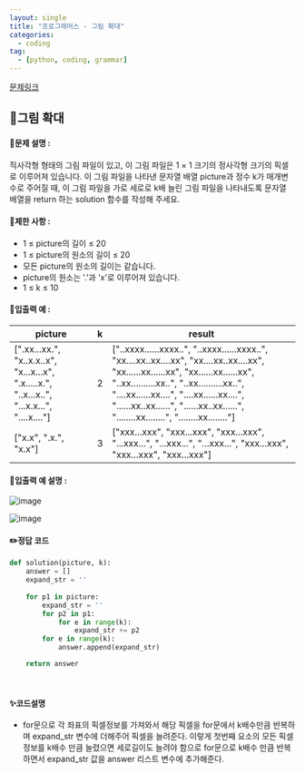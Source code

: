 ```yaml
---
layout: single
title: "프로그래머스 - 그림 확대"
categories: 
  - coding
tag:
  - [python, coding, grammar]
--- 
```

[문제링크](https://school.programmers.co.kr/learn/courses/30/lessons/181836)  

## 📌그림 확대

#### 📖문제 설명 :  
직사각형 형태의 그림 파일이 있고, 이 그림 파일은 1 × 1 크기의 정사각형 크기의 픽셀로 이루어져 있습니다. 이 그림 파일을 나타낸 문자열 배열 picture과 정수 k가 매개변수로 주어질 때, 이 그림 파일을 가로 세로로 k배 늘린 그림 파일을 나타내도록 문자열 배열을 return 하는 solution 함수를 작성해 주세요.

#### 📖제한 사항 :  
- 1 ≤ picture의 길이 ≤ 20
- 1 ≤ picture의 원소의 길이 ≤ 20
- 모든 picture의 원소의 길이는 같습니다.
- picture의 원소는 '.'과 'x'로 이루어져 있습니다.
- 1 ≤ k ≤ 10
  
#### 📖입출력 예 : 

|picture|k|result|
|---|---|---|
|[".xx...xx.", "x..x.x..x", "x...x...x", ".x.....x.", "..x...x..", "...x.x...", "....x...."]|2|["..xxxx......xxxx..", "..xxxx......xxxx..", "xx....xx..xx....xx", "xx....xx..xx....xx", "xx......xx......xx", "xx......xx......xx", "..xx..........xx..", "..xx..........xx..", "....xx......xx....", "....xx......xx....", "......xx..xx......", "......xx..xx......", "........xx........", "........xx........"]|
|["x.x", ".x.", "x.x"]|3|["xxx...xxx", "xxx...xxx", "xxx...xxx", "...xxx...", "...xxx...", "...xxx...", "xxx...xxx", "xxx...xxx", "xxx...xxx"]|

#### 📖입출력 예 설명 : 
![image](https://github.com/user-attachments/assets/eea9150b-c002-4014-ae0e-476d9c8c38b9)

![image](https://github.com/user-attachments/assets/0ccde5cf-fcfa-4d81-b591-a55049414e9d)

#### ✏️정답 코드
```python
def solution(picture, k):
    answer = []
    expand_str = ''
    
    for p1 in picture: 
        expand_str = '' 
        for p2 in p1: 
            for e in range(k): 
                expand_str += p2 
        for e in range(k): 
            answer.append(expand_str)

    return answer
```

<br>

#### ✨코드설명
- for문으로 각 좌표의 픽셀정보를 가져와서 해당 픽셀을 for문에서 k배수만큼 반복하며 expand_str 변수에 더해주어 픽셀을 늘려준다.
  이렇게 첫번째 요소의 모든 픽셀정보를 k배수 만큼 늘렸으면 세로길이도 늘려야 함으로 for문으로 k배수 만큼 반복하면서 expand_str 값을 answer 리스트 변수에 추가해준다.
  
  
